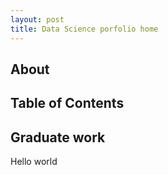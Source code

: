 ```yaml
---
layout: post
title: Data Science porfolio home
---
```


## About 

## Table of Contents

## Graduate work

Hello world 